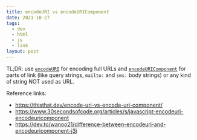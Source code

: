 ```yaml
---
title: encodeURI vs encodeURIComponent
date: 2021-10-27
tags:
  - dev
  - html
  - js
  - link
layout: post
---
```


TL;DR: use [`encodeURI`](https://developer.mozilla.org/en-US/docs/Web/JavaScript/Reference/Global_Objects/encodeURI) for encoding full URLs and [`encodeURIComponent`](https://developer.mozilla.org/en-US/docs/Web/JavaScript/Reference/Global_Objects/encodeURIComponent) for parts of link (like query strings, `mailto:` and `sms:` body strings) or any kind of string NOT used as URL.

Reference links:
- https://thisthat.dev/encode-uri-vs-encode-uri-component/
- https://www.30secondsofcode.org/articles/s/javascript-encodeuri-encodeuricomponent
- https://dev.to/wanoo21/difference-between-encodeuri-and-encodeuricomponent-j3j
